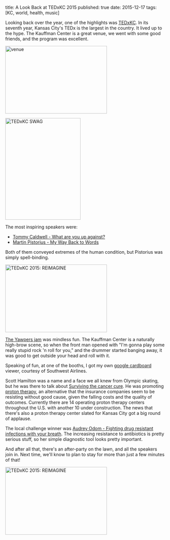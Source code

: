 title: A Look Back at TEDxKC 2015
published: true
date: 2015-12-17
tags: [KC, world, health, music]

Looking back over the year, one of the highlights was [TEDxKC][TKC].  In
its seventh year, Kansas City's TEDx is the largest in the country. It
lived up to the hype. The Kauffman Center is a great venue, we went
with some good friends, and the program was excellent.

[TKC]: http://tedxtalks.ted.com/browse/talks-by-event/TEDxKC

<a data-flickr-embed="true"  href="https://www.flickr.com/photos/mikeandwillow/9371792162/in/photolist-fh9Tiu-y1FJWU-bLfN4p-bLfN3D-d2duMY-d2dsUE-d2duaY-d2dt3y-oEEqdb-d2dv4s-d2dtVS-d2dv6L-d2dtHN-d2dsS3-d2dsKS-oEtHHL-oo78if-ooesUX-bo3UB1-oCy7a5-bAZFgH-oEAtoR-oEGdJf-ooeowi-oEJ3aP-ooehgo-oEspWT-oEssJM-oof5mB-ooecP7-oEGino-oEHZFR-oGtSU8-iepBfK-iepBoF-iepYof-iepBke-iepRco-ieqfqe-bLfN6a-iepYEN-iepYny-ieqfnP-iepYzN-oCEh5d-iepYyL-iepYps-iepRd5-iepYBw-iepBov" title="venue"><img src="https://farm8.staticflickr.com/7454/9371792162_973c31cf32_n.jpg" width="320" height="213" alt="venue"></a><script async src="//embedr.flickr.com/assets/client-code.js" charset="utf-8"></script>

<a data-flickr-embed="true"  href="https://www.flickr.com/photos/dckc/20390087964/in/album-72157661941165530/" title="TEDxKC SWAG"><img src="https://farm1.staticflickr.com/586/20390087964_c0a3335b38_n.jpg" width="237" height="320" alt="TEDxKC SWAG"></a><script async src="//embedr.flickr.com/assets/client-code.js" charset="utf-8"></script>

The most inspiring speakers were:

 - [Tommy Caldwell - What are you up against?][TC]
 - [Martin Pistorius - My Way Back to Words][MP]

[TC]: https://www.youtube.com/watch?v=PnMs_qLwaes
[MP]: https://www.youtube.com/watch?v=WD1IX1AFRZg

Both of them conveyed extremes of the human condition, but Pistorius
was simply spell-binding.

<a data-flickr-embed="true"  href="https://www.flickr.com/photos/tedxkc/21011170416/in/photolist-y1FJWU-bLfN4p-bLfN3D-d2duMY-d2dsUE-d2duaY-d2dt3y-oEEqdb-d2dv4s-d2dtVS-d2dv6L-d2dtHN-d2dsS3-d2dsKS-oEtHHL-oo78if-ooesUX-bo3UB1-oCy7a5-bAZFgH-oEAtoR-oEGdJf-ooeowi-oEJ3aP-ooehgo-oEspWT-oEssJM-oof5mB-ooecP7-oEGino-oEHZFR-oGtSU8-iepBfK-iepBoF-iepYof-iepBke-iepRco-ieqfqe-bLfN6a-iepYEN-iepYny-ieqfnP-iepYzN-oCEh5d-iepYyL-iepYps-iepRd5-iepYBw-iepBov-a7mNKz" title="TEDxKC 2015: REIMAGINE"><img src="https://farm1.staticflickr.com/782/21011170416_e6e0411659_n.jpg" width="320" height="213" alt="TEDxKC 2015: REIMAGINE"></a><script async src="//embedr.flickr.com/assets/client-code.js" charset="utf-8"></script>

[The Yawpers jam][Y] was mindless fun. The Kauffman Center is a
naturally high-brow scene, so when the front man opened with "I'm
gonna play some really stupid rock 'n roll for you," and the drummer
started banging away, it was good to get outside your head and roll
with it.

Speaking of fun, at one of the booths, I got my own [google cardboard][gc]
viewer, courtesy of Southwest Airlines.

[Y]: https://www.youtube.com/watch?v=GhKYUPY64p0&feature=youtu.be
[gc]: https://www.google.com/get/cardboard/


Scott Hamilton was a name and a face we all knew from Olympic skating,
but he was there to talk about [Surviving the cancer cure][SC]. He was
promoting [proton therapy][pt], an alternative that the insurance
companies seem to be resisting without good cause, given the falling
costs and the quality of outcomes. Currently there are 14 operating
proton therapy centers throughout the U.S. with another 10 under
construction. The news that there's also a proton therapy center
slated for Kansas City got a big round of applause.

The local challenge winner was
[Audrey Odom - Fighting drug resistant infections with your breath][AO].
The increasing resistance to antibiotics is pretty serious stuff, so
her simple diagnostic tool looks pretty important.

[SC]: https://www.youtube.com/watch?v=Nzg4fMJI6jk
[pt]: https://en.wikipedia.org/wiki/Proton_therapy
[AO]: https://www.youtube.com/watch?v=kj9HYBD-knQ

And after all that, there's an after-party on the lawn, and all the
speakers join in. Next time, we'll know to plan to stay for more
than just a few minutes of that!

<a data-flickr-embed="true"  href="https://www.flickr.com/photos/tedxkc/20414765554/in/photolist-x6Z1ys-xLpae1-oq9kDb-oq9kwN-xLo7yf-x786Az-y38hv5-y1FLHj-x788ic-y41aXX-oq9kTE-xLuMaF-y4FewD-oq9Fiv-y4FdWR-y41cMZ-y41d4v-y4FdEt-x786ec-oq9EUe-y1FLPG-y41b4i-xLo7VY-oq9kmC-oq99ZM-fBXWom-oGB1py-bAXLsp-y38fZ9-oGCH14-oq9awD-y1FMm3-oEATvj-y4Ffkx-oq9ajp-y1FLVo-oEATAQ-oq9kHQ-y4Ff9F-xLuM1n-bo3UBS-9noyVw-oq9asR-x787vF-oGAZMb-bAXLqc-8KPYXC-y38gzY-y4FdFR-xLpb1b" title="TEDxKC 2015: REIMAGINE"><img src="https://farm1.staticflickr.com/686/20414765554_f01d95c742_n.jpg" width="320" height="213" alt="TEDxKC 2015: REIMAGINE"></a><script async src="//embedr.flickr.com/assets/client-code.js" charset="utf-8"></script>
